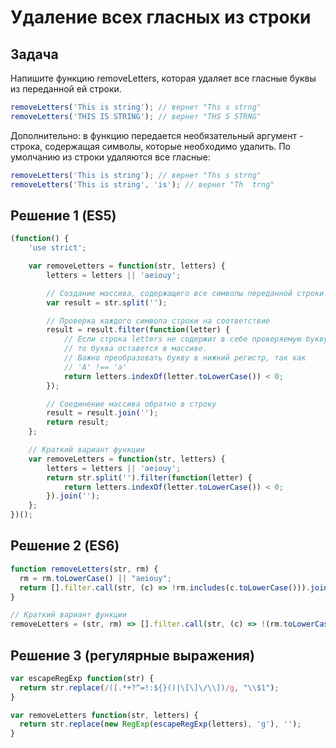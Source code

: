 # Удаление всех гласных из строки
## Задача
Напишите функцию removeLetters, которая удаляет все гласные буквы из переданной ей строки.
```javascript
removeLetters('This is string'); // вернет "Ths s strng"
removeLetters('THIS IS STRING'); // вернет "THS S STRNG"
```
Дополнительно: в функцию передается необязательный аргумент - строка, содержащая символы, которые необходимо удалить. По умолчанию из строки удаляются все гласные:
```javascript
removeLetters('This is string'); // вернет "Ths s strng"
removeLetters('This is string', 'is'); // вернет "Th  trng"
```

## Решение 1 (ES5)
```javascript
(function() {
	'use strict';

	var removeLetters = function(str, letters) {
		letters = letters || 'aeiouy';

		// Создание массива, содержащего все символы переданной строки
		var result = str.split('');

		// Проверка каждого символа строки на соответствие
		result = result.filter(function(letter) {
			// Если строка letters не содержит в себе проверяемую букву, 
			// то буква оставется в массиве.
			// Важно преобразовать букву в нижний регистр, так как
			// 'A' !== 'a'
			return letters.indexOf(letter.toLowerCase()) < 0;
		});

		// Соединение массива обратно в строку
		result = result.join('');
		return result;
	};

	// Краткий вариант функции
	var removeLetters = function(str, letters) {
		letters = letters || 'aeiouy';
		return str.split('').filter(function(letter) {
			return letters.indexOf(letter.toLowerCase()) < 0;
		}).join('');
	};
})();
```

## Решение 2 (ES6)
```javascript
function removeLetters(str, rm) {
  rm = rm.toLowerCase() || "aeiouy";
  return [].filter.call(str, (c) => !rm.includes(c.toLowerCase())).join('');
}

// Краткий вариант функции
removeLetters = (str, rm) => [].filter.call(str, (c) => !(rm.toLowerCase() || "aeiouy").includes(c.toLowerCase())).join('');
```

## Решение 3 (регулярные выражения)
```javascript
var escapeRegExp function(str) {
  return str.replace(/([.*+?^=!:${}()|\[\]\/\\])/g, "\\$1");
}

var removeLetters function(str, letters) {
  return str.replace(new RegExp(escapeRegExp(letters), 'g'), '');
}
```